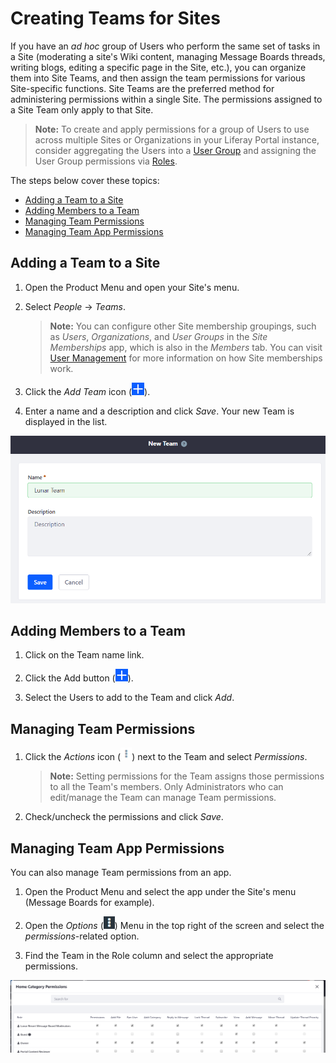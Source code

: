 # Creating Teams for Sites

If you have an *ad hoc* group of Users who perform the same set of tasks in a Site (moderating a site's Wiki content, managing Message Boards threads, writing blogs, editing a specific page in the Site, etc.), you can organize them into Site Teams, and then assign the team permissions for various Site-specific functions. Site Teams are the preferred method for administering permissions within a single Site. The permissions assigned to a Site Team only apply to that Site.

> **Note:** To create and apply permissions for a group of Users to use across multiple Sites or Organizations in your Liferay Portal instance, consider aggregating the Users into a [User Group](TODO) and assigning the User Group permissions via [Roles](TODO).

The steps below cover these topics:

* [Adding a Team to a Site](#adding-a-team-to-a-site)
* [Adding Members to a Team](#adding-members-to-a-team)
* [Managing Team Permissions](#managing-team-permissions)
* [Managing Team App Permissions](#managing-team-app-permissions)

## Adding a Team to a Site

1. Open the Product Menu and open your Site's menu.

1. Select *People* &rarr; *Teams*. <!-- A screenshot here is more useful to help someone know where in the nav they should be at a glance. -->

    > **Note:** You can configure other Site membership groupings, such as *Users*, *Organizations*, and *User Groups* in the *Site Memberships* app, which is also in the *Members* tab. You can visit [User Management](TODO) for more information on how Site memberships work.

1. Click the *Add Team* icon (![Add Team](../../../images/icon-add.png)).

1. Enter a name and a description and click *Save*. Your new Team is displayed in the list.

![Figure 1: Creating Teams within your Site can foster teamwork and collaboration, as Team permissions enable Team members to access the same resources and perform the same types of tasks.](./creating-teams-for-sites/images/01.png)

## Adding Members to a Team

1. Click on the Team name link.

1. Click the Add button (![Add Button](../../../images/icon-add.png)).

1. Select the Users to add to the Team and click *Add*.

## Managing Team Permissions

1. Click the *Actions* icon (![Actions](../../../images/icon-actions.png)) next to the Team and select *Permissions*.

    >**Note:** Setting permissions for the Team assigns those permissions to all the Team's members. Only Administrators who can edit/manage the Team can manage Team permissions.

1. Check/uncheck the permissions and click *Save*.

## Managing Team App Permissions

You can also manage Team permissions from an app.

1. Open the Product Menu and select the app under the Site's menu (Message Boards for example).

1. Open the *Options* (![Options](../../../images/icon-options.png)) Menu in the top right of the screen and select the *permissions*-related option.

1. Find the Team in the Role column and select the appropriate permissions.

![Figure 2: The Lunar Resort Message Board Moderators Site Team has unlimited permissions on the Message Boards application.](./creating-teams-for-sites/images/02.png)
